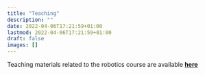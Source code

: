 ```yaml
---
title: "Teaching"
description: ""
date: 2022-04-06T17:21:59+01:00
lastmod: 2022-04-06T17:21:59+01:00
draft: false
images: []
---
```


Teaching materials related to the robotics course are available
**[here](https://mazwat.github.io "Teaching Materials")**
